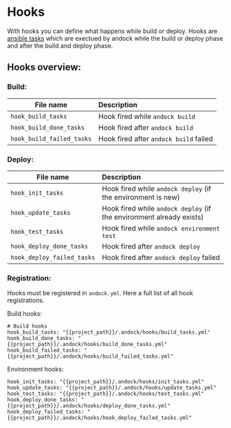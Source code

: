 # Hooks  
With hooks you can define what happens while build or deploy. Hooks are [ansible tasks](https://docs.ansible.com/ansible/latest/user_guide/playbooks_intro.html#tasks-list) which are exectued by andock while the build or deploy phase and after the build and deploy phase.

## Hooks overview:

### Build:
| File name                  | Description |
|----------------------------|:------------|
| `hook_build_tasks`     | Hook fired while `andock build` |
| `hook_build_done_tasks`     | Hook fired after `andock build`|
| `hook_build_failed_tasks`     | Hook fired after `andock build` failed|

### Deploy:
| File name                  | Description |
|----------------------------|:------------|
| `hook_init_tasks`     | Hook fired while `andock deploy` (if the environment is new)|
| `hook_update_tasks`   | Hook fired while `andock deploy` (if the environment already exists)|
| `hook_test_tasks`     | Hook fired while `andock environment test`|
| `hook_deploy_done_tasks`     | Hook fired after `andock deploy`|
| `hook_deploy_failed_tasks`     | Hook fired after `andock deploy` failed|

### Registration:
Hooks must be registered in `andock.yml`. Here a full list of all hook registrations.

Build hooks:
```
# Build hooks
hook_build_tasks: "{{project_path}}/.andock/hooks/build_tasks.yml"
hook_build_done_tasks: "{{project_path}}/.andock/hooks/build_done_tasks.yml"
hook_build_failed_tasks: "{{project_path}}/.andock/hooks/build_failed_tasks.yml"
```
Environment hooks:
```
hook_init_tasks: "{{project_path}}/.andock/hooks/init_tasks.yml"
hook_update_tasks: "{{project_path}}/.andock/hooks/update_tasks.yml"
hook_test_tasks: "{{project_path}}/.andock/hooks/test_tasks.yml"
hook_deploy_done_tasks: "{{project_path}}/.andock/hooks/deploy_done_tasks.yml"
hook_deploy_failed_tasks: "{{project_path}}/.andock/hooks/hook_deploy_failed_tasks.yml"
```

